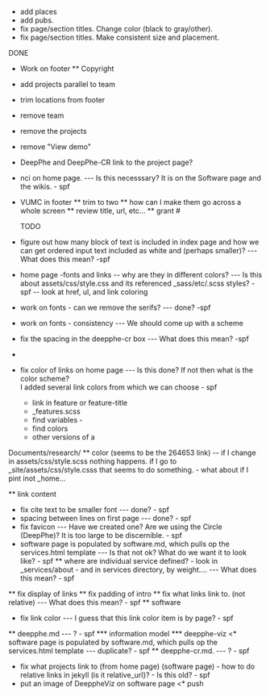 * add places
* add pubs.
* fix page/section titles.  Change color (black to gray/other).
* fix page/section titles.  Make consistent size and placement.


DONE
* Work on footer
** Copyright
* add projects parallel to team
* trim locations from footer
* remove team
* remove the projects
* remove "View demo"
* DeepPhe and DeepPhe-CR link to the project page?
* nci on home page.   --- Is this necesssary?  It is on the Software page and the wikis.  - spf
* VUMC in footer
** trim to two 
** how can I make them go across a whole screen
** review title, url, etc...
** grant #


  TODO
* figure out how many block of text is included in index page and how we can get ordered input text 
  included as white and (perhaps smaller)?  --- What does this mean? -spf
* home page -fonts and links
-- why are they in different colors?  --- Is this about assets/css/style.css and its referenced _sass/etc/.scss styles? -spf
   -- look at href, ul, and link coloring
* work on fonts - can we remove the serifs?   --- done? -spf
* work on fonts - consistency  --- We should come up with a scheme


* fix the spacing in the deepphe-cr box --- What does this mean? -spf
* 
* fix color of links on home page  --- Is this done?  If not then what is the color scheme?   
I added several link colors from which we can choose - spf
    - link in feature or feature-title
    - _features.scss
    - find variables -
    - find colors
    - other versions of a

Documents/research/
** color  (seems to be the 264653 link) -- if I change in assets/css/style.scss nothing happens. if I go to _site/assets/css/style.csss that seems to do something. - what about if I pint inot _home...

** link content
* fix cite text  to be smaller font  --- done? - spf
* spacing between lines on first page  --- done? - spf
* fix favicon  --- Have we created one?  Are we using the Circle (DeepPhe)?  It is too large to be discernible.  - spf
* software page is populated by software.md, which pulls op the services.html template  --- Is that not ok?  What do we want it to look like?  - spf
** where are individual service defined?  - look in _services/about  - and in services directory, by weight....  --- What does this mean? - spf

** fix display of links
** fix padding of intro
** fix what links link to. (not relative)   --- What does this mean? - spf
** software
* fix link color --- I guess that this link color item is by page?  - spf

** deepphe.md --- ? - spf
*** information model
*** deepphe-viz
<* software page is populated by software.md, which pulls op the services.html template  --- duplicate? - spf
** deepphe-cr.md. --- ? - spf

* fix what projects link to (from home page) (software page) - how to do relative links in jekyll  (is it relative_url}?  - Is this old? - spf
* put an image of DeeppheViz on software page
<* push

